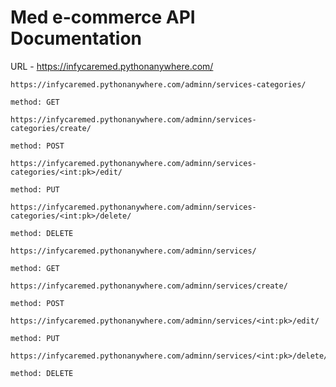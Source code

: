 # Med e-commerce API Documentation 

URL - https://infycaremed.pythonanywhere.com/

```
https://infycaremed.pythonanywhere.com/adminn/services-categories/

method: GET
```

```
https://infycaremed.pythonanywhere.com/adminn/services-categories/create/

method: POST
```

```
https://infycaremed.pythonanywhere.com/adminn/services-categories/<int:pk>/edit/

method: PUT
```

```
https://infycaremed.pythonanywhere.com/adminn/services-categories/<int:pk>/delete/

method: DELETE 
```

```
https://infycaremed.pythonanywhere.com/adminn/services/

method: GET
```

```
https://infycaremed.pythonanywhere.com/adminn/services/create/

method: POST
```

```
https://infycaremed.pythonanywhere.com/adminn/services/<int:pk>/edit/

method: PUT
```

```
https://infycaremed.pythonanywhere.com/adminn/services/<int:pk>/delete/

method: DELETE
```